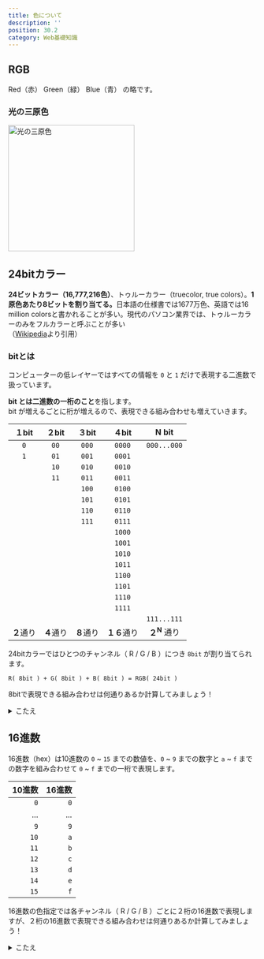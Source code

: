 ```yaml
---
title: 色について
description: ''
position: 30.2
category: Web基礎知識
---
```


## RGB

Red（赤） Green（緑） Blue（青） の略です。

### 光の三原色

<img src="/resource/image/web-basic_color_rgb-light.svg" width="256" height="256" alt="光の三原色"/>

## 24bitカラー

>
<strong>24ビットカラー（16,777,216色）</strong>、トゥルーカラー（truecolor, true colors）。<strong>1原色あたり8ビットを割り当てる。</strong>日本語の仕様書では1677万色、英語では16 million colorsと書かれることが多い。現代のパソコン業界では、トゥルーカラーのみをフルカラーと呼ぶことが多い  
（[Wikipedia](https://ja.wikipedia.org/wiki/%E3%83%95%E3%83%AB%E3%82%AB%E3%83%A9%E3%83%BC)より引用）

### bitとは

コンピューターの低レイヤーではすべての情報を `0` と `1` だけで表現する二進数で扱っています。

<strong>bit とは二進数の一桁のこと</strong>を指します。  
bit が増えるごとに桁が増えるので、表現できる組み合わせも増えていきます。

|１bit|２bit|３bit|４bit|N bit|
|:--:|:--:|:--:|:--:|:--:|
|`0`|`00`|`000`|`0000`|`000...000`|
|`1`|`01`|`001`|`0001`||
||`10`|`010`|`0010`||
||`11`|`011`|`0011`||
|||`100`|`0100`||
|||`101`|`0101`||
|||`110`|`0110`||
|||`111`|`0111`||
||||`1000`||
||||`1001`||
||||`1010`||
||||`1011`||
||||`1100`||
||||`1101`||
||||`1110`||
||||`1111`||
|||||`111...111`|
|<strong>２</strong>通り|<strong>４</strong>通り|<strong>８</strong>通り|<strong>１６</strong>通り|<strong>２<sup>N<sup></strong> 通り|

24bitカラーではひとつのチャンネル（ R / G / B ）につき `8bit` が割り当てられます。

`R( 8bit ) + G( 8bit ) + B( 8bit ) = RGB( 24bit )`

<alert type="success">

8bitで表現できる組み合わせは何通りあるか計算してみましょう！

</alert>

<details>
  <summary>こたえ</summary>
  <strong>256通り</strong>
  <p>2<sup>8</sup> = 256通り</p>
</details>

## 16進数

16進数（hex）は10進数の `0` ~ `15` までの数値を、`0` ~ `9` までの数字と `a` ~ `f` までの数字を組み合わせて `0` ~ `f` までの一桁で表現します。

|10進数|16進数|
|--:|--:|
|`0`|`0`|
|...|...|
|`9`|`9`|
|`10`|`a`|
|`11`|`b`|
|`12`|`c`|
|`13`|`d`|
|`14`|`e`|
|`15`|`f`|

<alert type="success">

16進数の色指定では各チャンネル（ R / G / B ）ごとに２桁の16進数で表現しますが、２桁の16進数で表現できる組み合わせは何通りあるか計算してみましょう！

</alert>

<details>
  <summary>こたえ</summary>
  <strong>256通り</strong>
  <p>16進数１桁で表現できる組み合わせは16通りなので、<br>
  16<sup>2</sup> = 256通り</p>
</details>